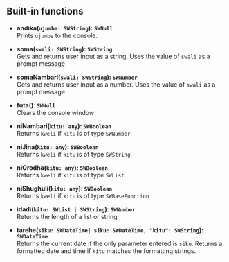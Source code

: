## Built-in functions

- **andika(`ujumbe: SWString`): `SWNull`**<br/>
  Prints `ujumbe` to the console.

- **soma(`swali: SWString`): `SWString`**<br/>
  Gets and returns user input as a string. Uses the value of `swali` as a prompt message

- **somaNambari(`swali: SWString`): `SWNumber`**<br/>
  Gets and returns user input as a number. Uses the value of `swali` as a prompt message

- **futa(): `SWNull`**<br/>
  Clears the console window

- **niNambari(`kitu: any`): `SWBoolean`**<br/>
  Returns `kweli` if `kitu` is of type `SWNumber`

- **niJina(`kitu: any`): `SWBoolean`**<br/>
  Returns `kweli` if `kitu` is of type `SWString`

- **niOrodha(`kitu: any`): `SWBoolean`**<br/>
  Returns `kweli` if `kitu` is of type `SWList`

- **niShughuli(`kitu: any`): `SWBoolean`**<br/>
  Returns `kweli` if `kitu` is of type `SWBaseFunction`

- **idadi(`kitu: SWList | SWString`): `SWNumber`**<br/>
  Returns the length of a list or string

- **tarehe(`siku: SWDateTime| siku: SWDateTime, "kitu": SWString`): `SWDateTime`** <br/>
  Returns the current date if the only parameter entered is `siku`. Returns a formatted date and time if `kitu` matches the formatting strings. 